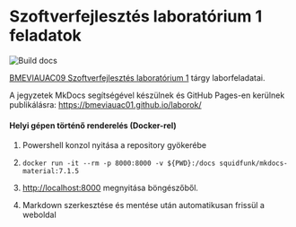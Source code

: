 # Szoftverfejlesztés laboratórium 1 feladatok

![Build docs](https://github.com/bmeviauac01/laborok/workflows/Build%20docs/badge.svg?branch=master)

[BMEVIAUAC09 Szoftverfejlesztés laboratórium 1](https://www.aut.bme.hu/Course/VIAUAC09/) tárgy laborfeladatai.

A jegyzetek MkDocs segítségével készülnek és GitHub Pages-en kerülnek publikálásra: <https://bmeviauac01.github.io/laborok/>

#### Helyi gépen történő renderelés (Docker-rel)

1. Powershell konzol nyitása a repository gyökerébe

1. `docker run -it --rm -p 8000:8000 -v ${PWD}:/docs squidfunk/mkdocs-material:7.1.5`

1. <http://localhost:8000> megnyitása böngészőből.

1. Markdown szerkesztése és mentése után automatikusan frissül a weboldal
